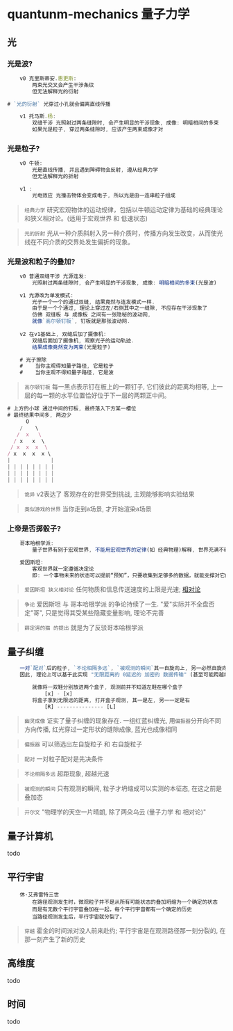 # quantunm-mechanics 量子力学

## 光

### 光是波?

```js
    v0 克里斯蒂安.惠更斯:
        两束光交叉会产生干涉条纹
        但无法解释光的衍射

# `光的衍射` 光穿过小孔就会偏离直线传播

    v1 托马斯.杨:
        双缝干涉 光照射过两条缝隙时, 会产生明显的干涉现象, 成像: 明暗相间的多束
        如果光是粒子, 穿过两条缝隙时, 应该产生两束成像才对
```

### 光是粒子?

```js
    v0 牛顿:
        光是直线传播, 并且遇到障碍物会反射, 遵从经典力学
        但无法解释光的折射

    v1 :
        光电效应 光撞击物体会变成电子, 所以光是由一连串粒子组成
```

> `经典力学` 研究宏观物体的运动规律，包括以牛顿运动定律为基础的经典理论和狭义相对论。(适用于宏观世界 和 低速状态)

> `光的折射` 光从一种介质斜射入另一种介质时，传播方向发生改变，从而使光线在不同介质的交界处发生偏折的现象。

### 光是波和粒子的叠加?

```js
    v0 普通双缝干涉 光源连发:
        光照射过两条缝隙时, 会产生明显的干涉现象, 成像: 明暗相间的多束(光是波)

    v1 光源改为单发模式:
        光子一个一个的通过双缝, 结果竟然与连发模式一样.
        由于是一个个通过, 理论上穿过左/右侧其中之一缝隙, 不应存在干涉现象了
        仿佛 双缝板 与 成像板 之间有一张隐秘的波动网, 
        就像`高尔顿钉板`, 钉板就是那张波动网.
        
    v2 在v1基础上, 双缝后加了摄像机:
        双缝后面加了摄像机, 观察光子的运动轨迹.
        结果成像竟然变为两束(光是粒子)

    # 光子擦除
    #    当你主观得知量子路径, 它是粒子
    #    当你主观不得知量子路径, 它是波
```

> `高尔顿钉板` 每一黑点表示钉在板上的一颗钉子, 它们彼此的距离均相等, 上一层的每一颗的水平位置恰好位于下一层的两颗正中间。

```js
# 上方的小球 通过中间的钉板, 最终落入下方某一槽位
# 最终结果中间多, 两边少
      O 
    /    \
   /  x   \
  / x   x  \
 / x  x  x  \
/ x  x  x  x \
|             |
| | | | | | | |
| | | | | | | |
| | | | | | | |
```

> `诡异` v2表达了 客观存在的世界受到挑战, 主观能够影响实验结果

> `类似游戏的世界` 当你走到a场景, 才开始渲染a场景

### 上帝是否掷骰子?

```js
    哥本哈根学派:
        量子世界有别于宏观世界, 不能用宏观世界的定律(如 经典物理)解释, 世界充满不确定性

    爱因斯坦:
        客观世界就一定遵循决定论
        即: 一个事物未来的状态可以提前“预知”，只要收集到足够多的数据，就能支撑对它的判断，所谓“物质不确定性原理”是因为收集的数据“不准确”而已。
```

> `爱因斯坦 狭义相对论` 任何物质和信息传送速度的上限是光速; [相对论](theory-of-relativity.md)

> `争论` 爱因斯坦 与 哥本哈根学派 的争论持续了一生. "爱"实际并不全盘否定"哥", 只是觉得其受某些隐藏变量影响, 理论不完善

> `薛定谔的猫 的提出` 就是为了反驳哥本哈根学派

## 量子纠缠

```js
    一对`配对`后的粒子, `不论相隔多远`, `被观测的瞬间`其一自旋向上, 另一必然自旋向下, 反之亦然.
    因此, 理论上可以基于此实现 "无限距离的 0延迟的 加密的 数据传输" (甚至可能跨越维度)

        就像将一双鞋分别放进两个盒子, 观测前并不知道左鞋在哪个盒子
            [x] - [x]
        将盒子拿到无限远的距离, 打开盒子观测, 其一是左, 另一一定是右
            [R] --------------- [L]
```

> `幽灵成像` 证实了量子纠缠的现象存在. 一组红蓝纠缠光, 用`偏振器`分开向不同方向传播, 红光穿过一定形状的缝隙成像, 蓝光也成像相同

> `偏振器` 可以筛选出左自旋粒子 和 右自旋粒子

> `配对` 一对粒子配对是先决条件

> `不论相隔多远` 超距现象, 超越光速

> `被观测的瞬间` 只有观测的瞬间, 粒子才坍缩成可以实测的本征态, 在这之前是叠加态

> `开尔文` "物理学的天空一片晴朗, 除了两朵乌云 (量子力学 和 相对论)"

## 量子计算机

todo

## 平行宇宙

        休·艾弗雷特三世
            在路径观测发生时，微观粒子并不是从所有可能状态的叠加坍缩为一个确定的状态
            而是有无数个平行宇宙叠加在一起，每个平行宇宙都有一个确定的历史
            当路径观测发生后，平行宇宙就分裂了。

> `穿越` 霍金的时间派对没人前来赴约; 平行宇宙是在观测路径那一刻分裂的, 在那一刻产生了新的历史

## 高维度

todo

## 时间

todo